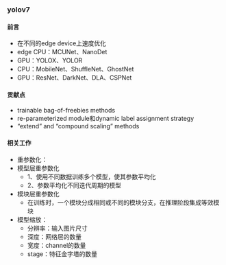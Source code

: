 ### yolov7
#### 前言
- 在不同的edge device上速度优化
- edge CPU：MCUNet、NanoDet
- GPU：YOLOX、YOLOR
- CPU：MobileNet、ShuffleNet、GhostNet
- GPU：ResNet、DarkNet、DLA、CSPNet
#### 贡献点
- trainable bag-of-freebies methods
- re-parameterized module和dynamic label assignment strategy
- “extend” and “compound scaling” methods
#### 相关工作
- 重参数化：
- 模型层重参数化
  - 1、使用不同数据训练多个模型，使其参数平均化
  - 2、参数平均化不同迭代周期的模型
- 模块层重参数化
  - 在训练时，一个模块分成相同或不同的模块分支，在推理阶段集成等效模块
- 模型缩放：
  - 分辨率：输入图片尺寸
  - 深度：网络层的数量
  - 宽度：channel的数量
  - stage：特征金字塔的数量
